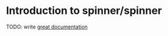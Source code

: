 # Introduction to spinner/spinner

TODO: write [great documentation](http://jacobian.org/writing/what-to-write/)
